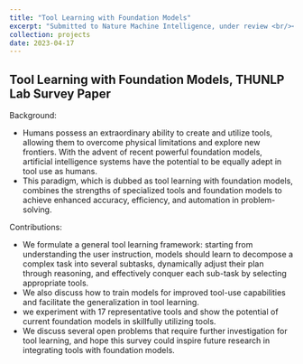 ```yaml
---
title: "Tool Learning with Foundation Models"
excerpt: "Submitted to Nature Machine Intelligence, under review <br/><img src='/images/QC/tool_learning.png'>"
collection: projects
date: 2023-04-17
---
```


## Tool Learning with Foundation Models, THUNLP Lab Survey Paper
Background:

* Humans possess an extraordinary ability to create and utilize tools, allowing them to overcome physical limitations and explore new frontiers. With the advent of recent powerful foundation models, artificial intelligence systems have the potential to be equally adept in tool use as humans.
* This paradigm, which is dubbed as tool learning with foundation models, combines the strengths of specialized tools and foundation models to achieve enhanced accuracy, efficiency, and automation in problem-solving.


Contributions:

* We formulate a general tool learning framework: starting from understanding the user instruction, models should learn to decompose a complex task into several subtasks, dynamically adjust their plan through reasoning, and effectively conquer each sub-task by selecting appropriate tools.
* We also discuss how to train models for improved tool-use capabilities and facilitate the generalization in tool learning.
* we experiment with 17 representative tools and show the potential of current foundation models in skillfully utilizing tools.
* We discuss several open problems that require further investigation for tool learning, and hope this survey could inspire future research in integrating tools with foundation models.
